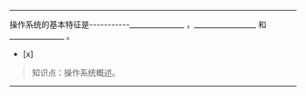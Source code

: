 ---
操作系统的基本特征是-----------_______________ ，_________________ 和_______________ 。
- [x]  

> 知识点：操作系统概述。

---